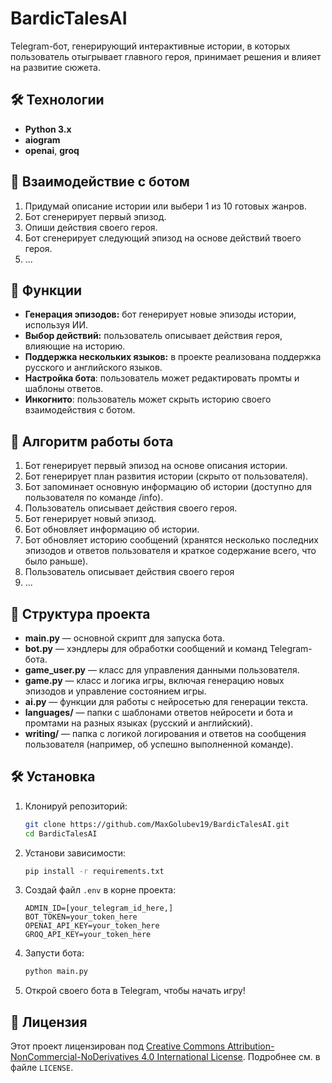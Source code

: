 # BardicTalesAI 

Telegram-бот, генерирующий интерактивные истории, в которых пользователь отыгрывает главного героя, принимает решения и влияет на развитие сюжета.

## 🛠 Технологии
- **Python 3.x**
- **aiogram**
- **openai**, **groq**

## 🤖 Взаимодействие с ботом
1. Придумай описание истории или выбери 1 из 10 готовых жанров.
2. Бот сгенерирует первый эпизод.
3. Опиши действия своего героя.
4. Бот сгенерирует следующий эпизод на основе действий твоего героя.
5. ...

## 🚀 Функции
- **Генерация эпизодов:** бот генерирует новые эпизоды истории, используя ИИ.
- **Выбор действий:** пользователь описывает действия героя, влияющие на историю.
- **Поддержка нескольких языков:** в проекте реализована поддержка русского и английского языков.
- **Настройка бота**: пользователь может редактировать промты и шаблоны ответов.
- **Инкогнито**: пользователь может скрыть историю своего взаимодействия с ботом.

## 🧠 Алгоритм работы бота
1. Бот генерирует первый эпизод на основе описания истории.
2. Бот генерирует план развития истории (скрыто от пользователя).
3. Бот запоминает основную информацию об истории (доступно для пользователя по команде /info).
4. Пользователь описывает действия своего героя.
5. Бот генерирует новый эпизод.
6. Бот обновляет информацию об истории.
7. Бот обновляет историю сообщений (хранятся несколько последних эпизодов и ответов пользователя и краткое содержание всего, что было раньше).
8. Пользователь описывает действия своего героя
9. ...

## 📁 Структура проекта

- **main.py** — основной скрипт для запуска бота.
- **bot.py** — хэндлеры для обработки сообщений и команд Telegram-бота.
- **game_user.py** — класс для управления данными пользователя.
- **game.py** — класс и логика игры, включая генерацию новых эпизодов и управление состоянием игры.
- **ai.py** — функции для работы с нейросетью для генерации текста.
- **languages/** — папки с шаблонами ответов нейросети и бота и промтами на разных языках (русский и английский).
- **writing/** — папка с логикой логирования и ответов на сообщения пользователя (например, об успешно выполненной команде).

## 🛠 Установка

1. Клонируй репозиторий:
   ```sh
   git clone https://github.com/MaxGolubev19/BardicTalesAI.git
   cd BardicTalesAI
   ```
   
2. Установи зависимости:
   ```sh
   pip install -r requirements.txt
   ```

3. Создай файл `.env` в корне проекта:
   ```
   ADMIN_ID=[your_telegram_id_here,]
   BOT_TOKEN=your_token_here
   OPENAI_API_KEY=your_token_here
   GROQ_API_KEY=your_token_here
   ```

4. Запусти бота:
   ```sh
   python main.py
   ```

5. Открой своего бота в Telegram, чтобы начать игру!

## 📜 Лицензия
Этот проект лицензирован под [Creative Commons Attribution-NonCommercial-NoDerivatives 4.0 International License](http://creativecommons.org/licenses/by-nc-nd/4.0/). Подробнее см. в файле `LICENSE`.

